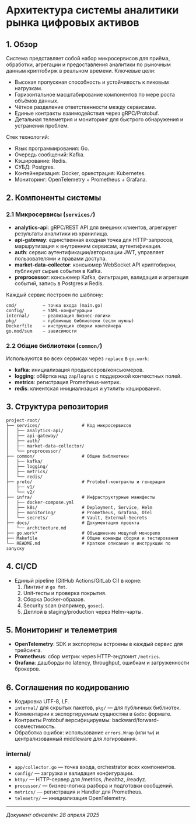 # Архитектура системы аналитики рынка цифровых активов

## 1. Обзор
Система представляет собой набор микросервисов для приёма, обработки, агрегации и предоставления аналитики по рыночным данным криптобирж в реальном времени. Ключевые цели:
- Высокая пропускная способность и устойчивость к пиковым нагрузкам.
- Горизонтальное масштабирование компонентов по мере роста объёмов данных.
- Чёткое разделение ответственности между сервисами.
- Единые контракты взаимодействия через gRPC/Protobuf.
- Детальная телеметрия и мониторинг для быстрого обнаружения и устранения проблем.

Стек технологий:
- Язык программирования: Go.
- Очередь сообщений: Kafka.
- Кэширование: Redis.
- СУБД: Postgres.
- Контейнеризация: Docker, оркестрация: Kubernetes.
- Мониторинг: OpenTelemetry + Prometheus + Grafana.

## 2. Компоненты системы

### 2.1 Микросервисы (`services/`)
- **analytics-api**: gRPC/REST API для внешних клиентов, агрегирует результаты аналитики из хранилища.
- **api-gateway**: единственная входная точка для HTTP-запросов, маршрутизация к внутренним сервисам, аутентификация.
- **auth**: сервис аутентификации/авторизации JWT, управляет пользователями и правами доступа.
- **market-data-collector**: консьюмер WebSocket API криптобиржи, публикует сырые события в Kafka.
- **preprocessor**: консьюмер Kafka, фильтрация, валидация и агрегация событий, запись в Postgres и Redis.

Каждый сервис построен по шаблону:
```
cmd/          — точка входа (main.go)
config/       — YAML-конфигурации
internal/     — реализация бизнес-логики
pkg/          — публичные библиотеки (если нужны)
Dockerfile    — инструкция сборки контейнера
go.mod/sum    — зависимости
```  

### 2.2 Общие библиотеки (`common/`)
Используются во всех сервисах через `replace` в `go.work`:
- **kafka**: инициализация продьюсеров/консьюмеров.
- **logging**: обёртка над `zap`/`logrus` с поддержкой контекстных полей.
- **metrics**: регистрация Prometheus-метрик.
- **redis**: клиентская инициализация и утилиты кэширования.

## 3. Структура репозитория

```
project-root/
├── services/                # Код микросервисов
│   ├── analytics-api/
│   ├── api-gateway/
│   ├── auth/
│   ├── market-data-collector/
│   └── preprocessor/
├── common/                  # Общие библиотеки
│   ├── kafka/
│   ├── logging/
│   ├── metrics/
│   └── redis/
├── proto/                   # Protobuf-контракты и генерация
│   ├── v1/
│   └── v2/
├── infra/                   # Инфраструктурные манифесты
│   ├── docker-compose.yml
│   ├── k8s/                 # Deployment, Service, Helm
│   ├── monitoring/          # Prometheus, Grafana, OTel
│   └── secrets/             # Vault, External-Secrets
├── docs/                    # Документация проекта
│   └── architecture.md
├── go.work*                 # Объединение модулей монорепо
├── Makefile                 # Общие команды сборки и тестирования
└── README.md                # Краткое описание и инструкции по запуску
```

## 4. CI/CD
- Единый pipeline (GitHub Actions/GitLab CI) в корне:
  1. Линтинг и `go fmt`.
  2. Unit-тесты и проверка покрытия.
  3. Сборка Docker-образов.
  4. Security scan (например, `gosec`).
  5. Деплой в staging/production через Helm-чарты.

## 5. Мониторинг и телеметрия
- **OpenTelemetry**: SDK и экспортеры встроены в каждый сервис для трейсинга.
- **Prometheus**: сбор метрик через HTTP-эндпоинт `/metrics`.
- **Grafana**: дашборды по latency, throughput, ошибкам и загруженности брокеров.

## 6. Соглашения по кодированию
- Кодировка UTF-8, LF.
- `internal/` для скрытых пакетов, `pkg/` — для публичных библиотек.
- Комментарии к экспортируемым сущностям в `Godoc` формате.
- Контракты Protobuf версифицируемы: backward/forward-совместимость.
- Обработка ошибок: использование `errors.Wrap` (или `%w`) и централизованный middleware для логирования.


### internal/
- `app/collector.go` — точка входа, orchestrator всех компонентов.
- `config/` — загрузка и валидация конфигурации.
- `http/` — HTTP-сервер для /metrics, /healthz, /readyz.
- `processor/` — бизнес-логика разбора и подготовки сообщений.
- `metrics/` — регистрация и Handler для Prometheus.
- `telemetry/` — инициализация OpenTelemetry.

---
*Документ обновлён: 28 апреля 2025*

